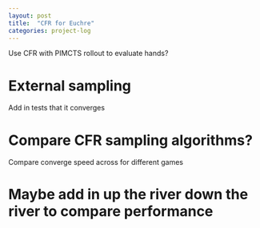 ```yaml
---
layout: post
title:  "CFR for Euchre"
categories: project-log
---
```


Use CFR with PIMCTS rollout to evaluate hands?

# External sampling

Add in tests that it converges


# Compare CFR sampling algorithms?

Compare converge speed across for different games

# Maybe add in up the river down the river to compare performance
